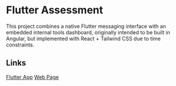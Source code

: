 # Flutter Assessment

This project combines a native Flutter messaging interface with an embedded internal tools dashboard, originally intended to be built in Angular, but implemented with React + Tailwind CSS due to time constraints.

## Links

[Flutter App](https://github.com/PrinceAFelix/flutter_app)
[Web Page](https://github.com/PrinceAFelix/webpage)
